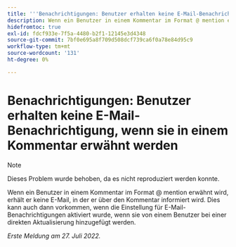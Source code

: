 ```yaml
---
title: '''Benachrichtigungen: Benutzer erhalten keine E-Mail-Benachrichtigung, wenn sie in einem Kommentar erwähnt werden."'
description: Wenn ein Benutzer in einem Kommentar im Format @ mention erwähnt wird, erhält er keine E-Mail, in der er über den Kommentar informiert wird. Dies kann auch dann vorkommen, wenn die Einstellung für E-Mail-Benachrichtigungen aktiviert wurde, wenn sie von einem Benutzer bei einer direkten Aktualisierung hinzugefügt werden.
hidefromtoc: true
exl-id: fdcf933e-7f5a-4480-b2f1-12145e3d4348
source-git-commit: 7bf0e695a8f709d508dcf739ca6f0a78e84d95c9
workflow-type: tm+mt
source-wordcount: '131'
ht-degree: 0%

---
```


# Benachrichtigungen: Benutzer erhalten keine E-Mail-Benachrichtigung, wenn sie in einem Kommentar erwähnt werden

>[!NOTE]
>
>Dieses Problem wurde behoben, da es nicht reproduziert werden konnte.

Wenn ein Benutzer in einem Kommentar im Format @ mention erwähnt wird, erhält er keine E-Mail, in der er über den Kommentar informiert wird. Dies kann auch dann vorkommen, wenn die Einstellung für E-Mail-Benachrichtigungen aktiviert wurde, wenn sie von einem Benutzer bei einer direkten Aktualisierung hinzugefügt werden.

_Erste Meldung am 27. Juli 2022._
